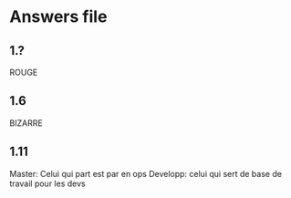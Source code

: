 # Answers file

## 1.?
ROUGE

## 1.6
BIZARRE

## 1.11
Master: Celui qui part est par en ops
Developp: celui qui sert de base de travail pour les devs
